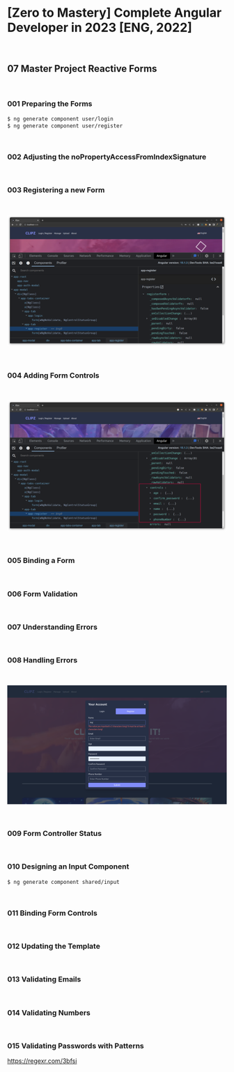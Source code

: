 # [Zero to Mastery] Complete Angular Developer in 2023 [ENG, 2022]

<br/>

## 07 Master Project Reactive Forms

<br/>

### 001 Preparing the Forms

```
$ ng generate component user/login
$ ng generate component user/register
```

<br/>

### 002 Adjusting the noPropertyAccessFromIndexSignature

<br/>

### 003 Registering a new Form

<br/>

![Application](/img/pic-m07-p01.png?raw=true)

<br/>

### 004 Adding Form Controls

<br/>

![Application](/img/pic-m07-p02.png?raw=true)

<br/>

### 005 Binding a Form

<br/>

### 006 Form Validation

<br/>

### 007 Understanding Errors

<br/>

### 008 Handling Errors

<br/>

![Application](/img/pic-m07-p03.png?raw=true)

<br/>

### 009 Form Controller Status

<br/>

### 010 Designing an Input Component

```
$ ng generate component shared/input
```

<br/>

### 011 Binding Form Controls

<br/>

### 012 Updating the Template

<br/>

### 013 Validating Emails

<br/>

### 014 Validating Numbers

<br/>

### 015 Validating Passwords with Patterns

https://regexr.com/3bfsi

